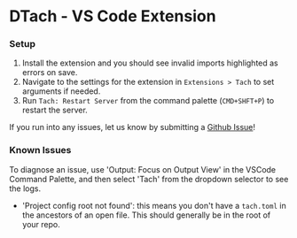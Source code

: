 # DTach - VS Code Extension


### Setup
1. Install the extension and you should see invalid imports highlighted as errors on save.
2. Navigate to the settings for the extension in `Extensions > Tach` to set arguments if needed. 
3. Run `Tach: Restart Server` from the command palette (`CMD+SHFT+P`) to restart the server.

If you run into any issues, let us know by submitting a [Github Issue](https://github.com/detachhead/dtach/issues)!


### Known Issues
To diagnose an issue, use 'Output: Focus on Output View' in the VSCode Command Palette, and then select 'Tach' from the dropdown selector to see the logs.

- 'Project config root not found': this means you don't have a `tach.toml` in the ancestors of an open file. This should generally be in the root of your repo.